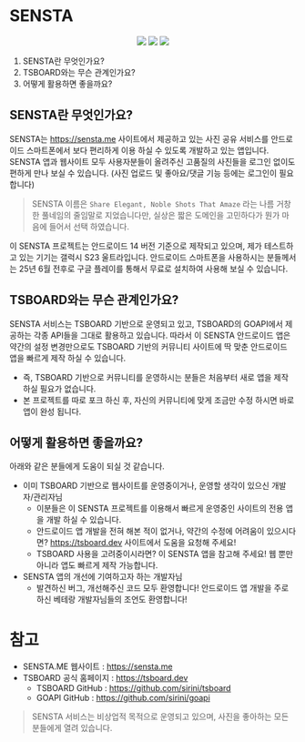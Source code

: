 # SENSTA

<p align="center">
  <img src="https://img.shields.io/badge/Android-3DDC84?logo=android&logoColor=fff&style=for-the-badge" />
  <img src="https://img.shields.io/badge/Kotlin-7F52FF?logo=kotlin&logoColor=fff&style=for-the-badge" />
  <img src="https://img.shields.io/badge/Jetpack%20Compose-4285F4?logo=jetpackcompose&logoColor=fff&style=for-the-badge" />
</p>

1. SENSTA란 무엇인가요?
2. TSBOARD와는 무슨 관계인가요?
3. 어떻게 활용하면 좋을까요?

## SENSTA란 무엇인가요?

SENSTA는 https://sensta.me 사이트에서 제공하고 있는 사진 공유 서비스를 안드로이드 스마트폰에서
보다 편리하게 이용 하실 수 있도록 개발하고 있는 앱입니다. SENSTA 앱과 웹사이트 모두 사용자분들이 올려주신
고품질의 사진들을 로그인 없이도 편하게 만나 보실 수 있습니다. (사진 업로드 및 좋아요/댓글 기능 등에는 로그인이 필요합니다)

> SENSTA 이름은 `Share Elegant, Noble Shots That Amaze` 라는 나름 거창한 풀네임의 줄임말로 지었습니다만,
> 실상은 짧은 도메인을 고민하다가 뭔가 마음에 들어서 선택 하였습니다.

이 SENSTA 프로젝트는 안드로이드 14 버전 기준으로 제작되고 있으며, 제가 테스트하고 있는 기기는 갤럭시 S23 울트라입니다.
안드로이드 스마트폰을 사용하시는 분들께서는 25년 6월 전후로 구글 플레이를 통해서 무료로 설치하여 사용해 보실 수 있습니다.

## TSBOARD와는 무슨 관계인가요?

SENSTA 서비스는 TSBOARD 기반으로 운영되고 있고, TSBOARD의 GOAPI에서 제공하는 각종 API들을 그대로 활용하고 있습니다.
따라서 이 SENSTA 안드로이드 앱은 약간의 설정 변경만으로도 TSBOARD 기반의 커뮤니티 사이트에 딱 맞춘 안드로이드 앱을
빠르게 제작 하실 수 있습니다.

- 즉, TSBOARD 기반으로 커뮤니티를 운영하시는 분들은 처음부터 새로 앱을 제작 하실 필요가 없습니다.
- 본 프로젝트를 따로 포크 하신 후, 자신의 커뮤니티에 맞게 조금만 수정 하시면 바로 앱이 완성 됩니다.

## 어떻게 활용하면 좋을까요?

아래와 같은 분들에게 도움이 되실 것 같습니다.

- 이미 TSBOARD 기반으로 웹사이트를 운영중이거나, 운영할 생각이 있으신 개발자/관리자님
    - 이분들은 이 SENSTA 프로젝트를 이용해서 빠르게 운영중인 사이트의 전용 앱을 개발 하실 수 있습니다.
    - 안드로이드 앱 개발을 전혀 해본 적이 없거나, 약간의 수정에 어려움이 있으시다면? https://tsboard.dev 사이트에서 도움을 요청해 주세요!
    - TSBOARD 사용을 고려중이시라면? 이 SENSTA 앱을 참고해 주세요! 웹 뿐만 아니라 앱도 빠르게 제작 가능합니다.
- SENSTA 앱의 개선에 기여하고자 하는 개발자님
    - 발견하신 버그, 개선해주신 코드 모두 환영합니다! 안드로이드 앱 개발을 주로 하신 베테랑 개발자님들의 조언도 환영합니다!

# 참고

- SENSTA.ME 웹사이트 : https://sensta.me
- TSBOARD 공식 홈페이지 : https://tsboard.dev
    - TSBOARD GitHub : https://github.com/sirini/tsboard
    - GOAPI GitHub : https://github.com/sirini/goapi

> SENSTA 서비스는 비상업적 목적으로 운영되고 있으며, 사진을 좋아하는 모든 분들에게 열려 있습니다.